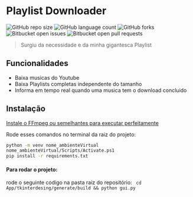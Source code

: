 # Playlist Downloader
![GitHub repo size](https://img.shields.io/github/repo-size/agostin-afk/music_downloader?style=for-the-badge)
![GitHub language count](https://img.shields.io/github/languages/count/agostin-afk/music_downloader?style=for-the-badge)
![GitHub forks](https://img.shields.io/github/forks/agostin-afk/music_downloader?style=for-the-badge)
![Bitbucket open issues](https://img.shields.io/bitbucket/issues/agostin-afk/music_downloader?style=for-the-badge)
![Bitbucket open pull requests](https://img.shields.io/bitbucket/pr-raw/agostin-afk/music_downloader?style=for-the-badge)
>Surgiu da necessidade e da minha gigantesca Playlist


## Funcionalidades
- Baixa musicas do Youtube
- Baixa Playlists completas independente do tamanho
- Informa em tempo real quando uma musica tem o download concluido

## Instalação
[Instale o FFmpeg ou semelhantes para executar perfeitamente](https://www.geeksforgeeks.org/how-to-install-ffmpeg-on-windows/)

Rode esses comandos no terminal da raiz do projeto:

```bash
python -m venv nome_ambienteVirtual
nome_ambienteVirtual/Scripts/Activate.ps1
pip install -r requirements.txt
```
#### Para rodar o projeto: 
rode o seguinte codigo na pasta raiz do repositório: 
``` cd App/tkinterdesing/generate/build && python gui.py```

